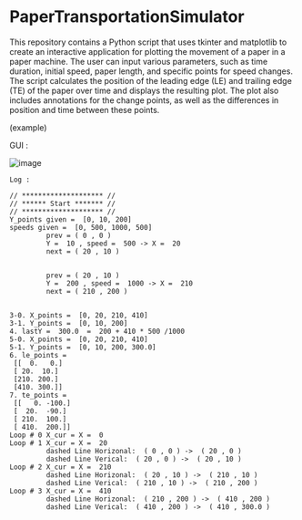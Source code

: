 # PaperTransportationSimulator
This repository contains a Python script that uses tkinter and matplotlib to create an interactive application for plotting the movement of a paper in a paper machine. The user can input various parameters, such as time duration, initial speed, paper length, and specific points for speed changes. The script calculates the position of the leading edge (LE) and trailing edge (TE) of the paper over time and displays the resulting plot. The plot also includes annotations for the change points, as well as the differences in position and time between these points.

(example)

GUI :

![image](https://user-images.githubusercontent.com/11579758/232395441-c345c94b-830f-4832-9028-d04cf1372cc6.png)

```
Log :

// ******************** //
// ****** Start ******* //
// ******************** //
Y_points given =  [0, 10, 200]
speeds given =  [0, 500, 1000, 500]
         prev = ( 0 , 0 )
         Y =  10 , speed =  500 -> X =  20   
         next = ( 20 , 10 )


         prev = ( 20 , 10 )
         Y =  200 , speed =  1000 -> X =  210
         next = ( 210 , 200 )


3-0. X_points =  [0, 20, 210, 410]
3-1. Y_points =  [0, 10, 200]
4. lastY =  300.0  =  200 + 410 * 500 /1000
5-0. X_points =  [0, 20, 210, 410]
5-1. Y_points =  [0, 10, 200, 300.0]
6. le_points =
 [[  0.   0.]
 [ 20.  10.]
 [210. 200.]
 [410. 300.]]
7. te_points =
 [[   0. -100.]
 [  20.  -90.]
 [ 210.  100.]
 [ 410.  200.]]
Loop # 0 X_cur = X =  0
Loop # 1 X_cur = X =  20
         dashed Line Horizonal:  ( 0 , 0 ) ->  ( 20 , 0 )
         dashed Line Verical:  ( 20 , 0 ) ->  ( 20 , 10 )
Loop # 2 X_cur = X =  210
         dashed Line Horizonal:  ( 20 , 10 ) ->  ( 210 , 10 )
         dashed Line Verical:  ( 210 , 10 ) ->  ( 210 , 200 )
Loop # 3 X_cur = X =  410
         dashed Line Horizonal:  ( 210 , 200 ) ->  ( 410 , 200 )
         dashed Line Verical:  ( 410 , 200 ) ->  ( 410 , 300.0 )
```
